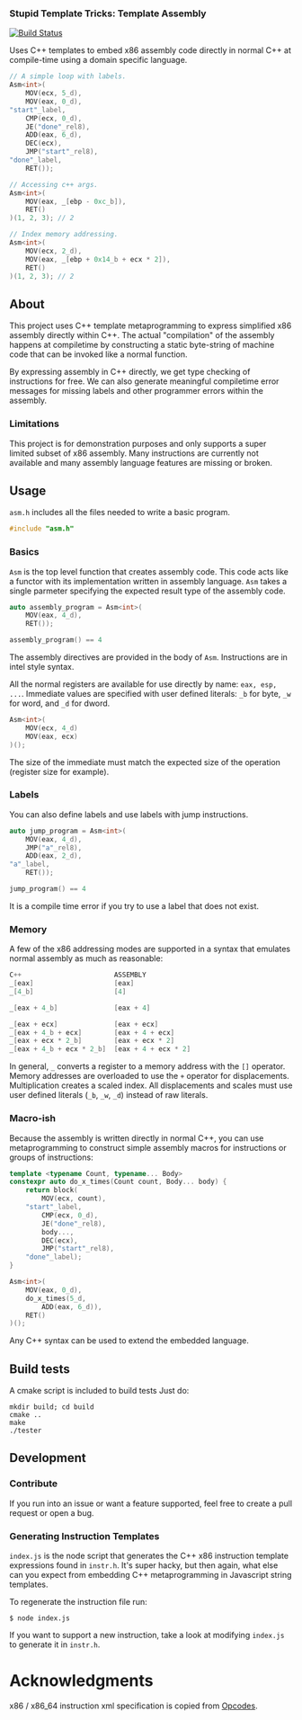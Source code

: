 ### Stupid Template Tricks: Template Assembly

[![Build Status](https://travis-ci.org/izissise/Template-Assembly.svg?branch=master)](https://travis-ci.org/izissise/Template-Assembly)

Uses C++ templates to embed x86 assembly code directly in normal C++ at compile-time using a domain specific language.

```cpp
// A simple loop with labels.
Asm<int>(
    MOV(ecx, 5_d),
    MOV(eax, 0_d),
"start"_label,
    CMP(ecx, 0_d),
    JE("done"_rel8),
    ADD(eax, 6_d),
    DEC(ecx),
    JMP("start"_rel8),
"done"_label,
    RET());
```

```cpp
// Accessing c++ args.
Asm<int>(
    MOV(eax, _[ebp - 0xc_b]),
    RET()
)(1, 2, 3); // 2

// Index memory addressing.
Asm<int>(
    MOV(ecx, 2_d),
    MOV(eax, _[ebp + 0x14_b + ecx * 2]),
    RET()
)(1, 2, 3); // 2
```

## About
This project uses C++ template metaprogramming to express simplified x86 assembly directly within C++. The actual "compilation" of the assembly happens at compiletime by constructing a static byte-string of machine code that can be invoked like a normal function.

By expressing assembly in C++ directly, we get type checking of instructions for free. We can also generate meaningful compiletime error messages for missing labels and other programmer errors within the assembly.

### Limitations
This project is for demonstration purposes and only supports a super limited subset of x86 assembly. Many instructions are currently not available and many assembly language features are missing or broken.


## Usage
`asm.h` includes all the files needed to write a basic program.

```cpp
#include "asm.h"
```

### Basics
`Asm` is the top level function that creates assembly code. This code acts like a functor with its implementation written in assembly language. `Asm` takes a single parmeter specifying the expected result type of the assembly code.

```cpp
auto assembly_program = Asm<int>(
    MOV(eax, 4_d),
    RET());

assembly_program() == 4
```

The assembly directives are provided in the body of `Asm`. Instructions are in intel style syntax.

All the normal registers are available for use directly by name: `eax, esp, ...`. Immediate values are specified with user defined literals: `_b` for byte, `_w` for word, and `_d` for dword.

```cpp
Asm<int>(
    MOV(ecx, 4_d)
    MOV(eax, ecx)
)();
```

The size of the immediate must match the expected size of the operation (register size for example).

### Labels
You can also define labels and use labels with jump instructions.

```cpp
auto jump_program = Asm<int>(
    MOV(eax, 4_d),
    JMP("a"_rel8),
    ADD(eax, 2_d),
"a"_label,
    RET());

jump_program() == 4
```

It is a compile time error if you try to use a label that does not exist.


### Memory
A few of the x86 addressing modes are supported in a syntax that emulates normal assembly as much as reasonable:

```cpp
C++                       ASSEMBLY
_[eax]                    [eax]
_[4_b]                    [4]

_[eax + 4_b]              [eax + 4]

_[eax + ecx]              [eax + ecx]
_[eax + 4_b + ecx]        [eax + 4 + ecx]
_[eax + ecx * 2_b]        [eax + ecx * 2]
_[eax + 4_b + ecx * 2_b]  [eax + 4 + ecx * 2]
```

In general, `_` converts a register to a memory address with the `[]` operator. Memory addresses are overloaded to use the `+` operator for displacements. Multiplication creates a scaled index. All displacements and scales must use user defined literals (`_b`, `_w`, `_d`) instead of raw literals.

### Macro-ish
Because the assembly is written directly in normal C++, you can use metaprogramming to construct simple assembly macros for instructions or groups of instructions:

```cpp
template <typename Count, typename... Body>
constexpr auto do_x_times(Count count, Body... body) {
    return block(
        MOV(ecx, count),
    "start"_label,
        CMP(ecx, 0_d),
        JE("done"_rel8),
        body...,
        DEC(ecx),
        JMP("start"_rel8),
    "done"_label);
}
```

```cpp
Asm<int>(
    MOV(eax, 0_d),
    do_x_times(5_d,
        ADD(eax, 6_d)),
    RET()
)();
```

Any C++ syntax can be used to extend the embedded language.


## Build tests
A cmake script is included to build tests
Just do:
```
mkdir build; cd build
cmake ..
make
./tester
```

## Development

### Contribute
If you run into an issue or want a feature supported, feel free to create a pull request or open a bug.


### Generating Instruction Templates
`index.js` is the node script that generates the C++ x86 instruction template expressions found in `instr.h`. It's super hacky, but then again, what else can you expect from embedding C++ metaprogramming in Javascript string templates.

To regenerate the instruction file run:

```
$ node index.js
```

If you want to support a new instruction, take a look at modifying `index.js` to generate it in `instr.h`.

# Acknowledgments
x86 / x86_64 instruction xml specification is copied from [Opcodes](https://github.com/Maratyszcza/Opcodes).
